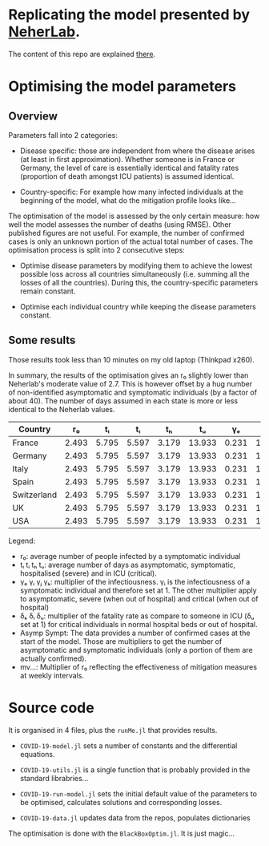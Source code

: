 # Replicating the model presented by [NeherLab](https://neherlab.org/covid19/).

The content of this repo are explained [there](https://emmanuel-r8.github.io/post/2020/03/25/2020-03-25-forecasting-covid-19/).

# Optimising the model parameters

## Overview
Parameters fall into 2 categories:

- Disease specific: those are independent from where the disease arises (at least in first approximation).
  Whether someone is in France or Germany, the level of care is essentially identical and
  fatality rates (proportion of death amongst ICU patients) is assumed identical.

- Country-specific: For example how many infected individuals at the beginning of the model,
  what do the mitigation profile looks like...

The optimisation of the model is assessed by the only certain measure: how well the model assesses the
number of deaths (using RMSE). Other published figures are not useful. For example, the number of confirmed
cases is only an unknown portion of the actual total number of cases. The optimisation process is
split into 2 consecutive steps:

  - Optimise disease parameters by modifying them to achieve the lowest possible loss across all
    countries simultaneously (i.e. summing all the losses of all the countries). During this, the
    country-specific parameters remain constant.

  - Optimise each individual country while keeping the disease parameters constant.

## Some results

Those results took less than 10 minutes on my old laptop (Thinkpad x260).

In summary, the results of the optimisation gives an r₀ slightly lower than Neherlab's moderate value of 2.7. This is however offset by a hug number of non-identified asymptomatic and symptomatic individuals (by a factor of about 40).  The number of days assumed in each state is more or less identical to the Neherlab values.



| Country     | r₀    | tₗ    | tᵢ    | tₕ    | tᵤ     | γₑ    | γᵢ    | γⱼ    | γₖ    | δₖ    | δₗ    | δᵤ    | Asymp  | Sympt  | mv0   | mv1   | mv2   | mv3   | mv4   | mv5   | mv6   | mv7   | mv8   | mv9   |
|-------------|-------|-------|-------|-------|--------|-------|-------|-------|-------|-------|-------|-------|--------|--------|-------|-------|-------|-------|-------|-------|-------|-------|-------|-------|
| France      | 2.493 | 5.795 | 5.597 | 3.179 | 13.933 | 0.231 | 1.073 | 2.048 | 0.487 | 1.175 | 1.216 | 0.833 | 40.808 | 44.067 | 0.992 | 1.020 | 0.197 | 0.549 | 0.963 | 0.387 | 0.539 | 0.899 | 0.560 | 1.092 |
| Germany     | 2.493 | 5.795 | 5.597 | 3.179 | 13.933 | 0.231 | 1.256 | 2.048 | 0.487 | 1.175 | 1.216 | 0.822 | 46.740 | 43.408 | 1.042 | 0.896 | 0.172 | 0.552 | 0.904 | 0.375 | 0.509 | 0.974 | 0.523 | 1.100 |
| Italy       | 2.493 | 5.795 | 5.597 | 3.179 | 13.933 | 0.231 | 1.167 | 2.048 | 0.487 | 1.175 | 1.216 | 0.848 | 42.731 | 42.805 | 0.996 | 0.965 | 0.173 | 0.597 | 1.063 | 0.374 | 0.464 | 0.850 | 0.616 | 1.234 |
| Spain       | 2.493 | 5.795 | 5.597 | 3.179 | 13.933 | 0.231 | 1.192 | 2.048 | 0.487 | 1.175 | 1.216 | 0.868 | 47.949 | 40.095 | 0.917 | 0.957 | 0.184 | 0.519 | 0.938 | 0.383 | 0.474 | 0.957 | 0.582 | 1.078 |
| Switzerland | 2.493 | 5.795 | 5.597 | 3.179 | 13.933 | 0.231 | 1.237 | 2.048 | 0.487 | 1.175 | 1.216 | 0.857 | 46.312 | 42.157 | 1.080 | 0.890 | 0.193 | 0.554 | 1.083 | 0.377 | 0.555 | 0.857 | 0.625 | 1.048 |
| UK          | 2.493 | 5.795 | 5.597 | 3.179 | 13.933 | 0.231 | 1.277 | 2.048 | 0.487 | 1.175 | 1.216 | 0.819 | 45.160 | 41.339 | 0.961 | 0.921 | 0.167 | 0.515 | 0.994 | 0.385 | 0.495 | 0.871 | 0.551 | 1.149 |
| USA         | 2.493 | 5.795 | 5.597 | 3.179 | 13.933 | 0.231 | 1.201 | 2.048 | 0.487 | 1.175 | 1.216 | 0.807 | 43.230 | 39.758 | 1.074 | 0.965 | 0.178 | 0.517 | 0.953 | 0.374 | 0.460 | 0.985 | 0.625 | 1.224 |


Legend:
  - r₀: average number of people infected by a symptomatic individual
  - tₗ     tᵢ     tₕ     tᵤ: average number of days as asymptomatic, symptomatic, hospitalised (severe) and in ICU (critical).
  - γₑ     γᵢ     γⱼ     γₖ: multiplier of the infectiousness. γᵢ is the infectiousness of a symptomatic individual and therefore set at 1. The other multiplier apply to asymptomatic, severe (when
out of hospital) and critical (when out of hospital)
  - δₖ     δₗ     δᵤ: multiplier of the fatality rate as compare to someone in ICU (δᵤ set at 1) for critical individuals in normal hospital beds or out of hospital.
  - Asymp   Sympt: The data provides a number of confirmed cases at the start of the model. Those are multipliers to get the number of asymptomatic and symptomatic individuals (only a portion of
them are actually confirmed).
  - mv...: Multiplier of r₀ reflecting the effectiveness of mitigation measures at weekly intervals.


# Source code

It is organised in 4 files, plus the `runMe.jl` that provides results.

- `COVID-19-model.jl`  sets a number of constants and the differential equations.

- `COVID-19-utils.jl` is a single function that is probably provided in the standard librabries...

- `COVID-19-run-model.jl`  sets the initial default value of the parameters to be optimised,
  calculates solutions and corresponding losses.

- `COVID-19-data.jl` updates data from the repos, populates dictionaries

The optimisation is done with the `BlackBoxOptim.jl`. It is just magic...
